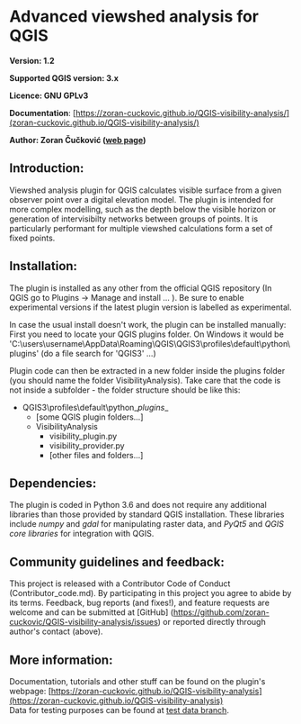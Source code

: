 ﻿Advanced viewshed analysis for QGIS 
===================================

**Version: 1.2**

**Supported QGIS version: 3.x**

**Licence: GNU GPLv3**

**Documentation**: [https://zoran-cuckovic.github.io/QGIS-visibility-analysis/](zoran-cuckovic.github.io/QGIS-visibility-analysis/)

**Author: Zoran Čučković ([web page](http://zoran-cuckovic.from.hr))** 

Introduction:
-------------
Viewshed analysis plugin for QGIS calculates visible surface from a given observer point over a digital elevation model. The plugin is  intended for more complex modelling, such as the depth below the visible horizon or generation of intervisibilty networks between groups of points. It is particularly performant for multiple viewshed calculations form a set of fixed points.

Installation:
------------
The plugin is installed as any other from the official QGIS repository (In QGIS go to Plugins -> Manage and install ... ). Be sure to enable experimental versions if the latest plugin version is labelled as experimental.  

In case the usual install doesn't work, the plugin can be installed manually:  
First you need to locate your QGIS plugins folder. On Windows it would be 'C:\users\username\AppData\Roaming\QGIS\QGIS3\profiles\default\python\plugins' (do a file search for 'QGIS3' ...)

Plugin code can then be extracted in a new folder inside the plugins folder (you should name the folder VisibilityAnalysis). Take care that the code is not inside a subfolder - the folder structure should be like this:  

+ QGIS3\profiles\default\python\__plugins__
    + [some QGIS plugin folders...] 
    + VisibilityAnalysis   
        + visibility_plugin.py
		+ visibility_provider.py
        + [other files and folders...]  


Dependencies:
-------------
The plugin is coded in Python 3.6 and does not require any additional libraries than those provided by standard QGIS installation. These libraries include *numpy* and *gdal* for manipulating raster data, and *PyQt5* and *QGIS core libraries* for integration with QGIS.

Community guidelines and feedback:
--------------------
This project is released with a Contributor Code of Conduct (Contributor_code.md). By participating in this project you agree to abide by its terms. Feedback, bug reports (and fixes!), and feature requests are welcome and can be submitted at [GitHub] (https://github.com/zoran-cuckovic/QGIS-visibility-analysis/issues) or reported directly through author's contact (above).

More information:
--------------
Documentation, tutorials and other stuff can be found on the plugin's webpage:  [https://zoran-cuckovic.github.io/QGIS-visibility-analysis](https://zoran-cuckovic.github.io/QGIS-visibility-analysis)  
Data for testing purposes can be found at [test data branch](https://github.com/zoran-cuckovic/QGIS-visibility-analysis/tree/test-data).  

